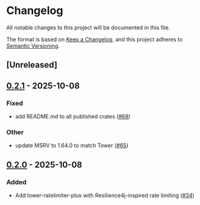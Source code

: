 # Changelog

All notable changes to this project will be documented in this file.

The format is based on [Keep a Changelog](https://keepachangelog.com/en/1.0.0/),
and this project adheres to [Semantic Versioning](https://semver.org/spec/v2.0.0.html).

## [Unreleased]

## [0.2.1](https://github.com/joshrotenberg/tower-resilience/compare/tower-resilience-ratelimiter-v0.2.0...tower-resilience-ratelimiter-v0.2.1) - 2025-10-08

### Fixed

- add README.md to all published crates ([#68](https://github.com/joshrotenberg/tower-resilience/pull/68))

### Other

- update MSRV to 1.64.0 to match Tower ([#65](https://github.com/joshrotenberg/tower-resilience/pull/65))

## [0.2.0](https://github.com/joshrotenberg/tower-resilience/compare/tower-ratelimiter-plus-v0.1.0...tower-ratelimiter-plus-v0.2.0) - 2025-10-08

### Added

- Add tower-ratelimiter-plus with Resilience4j-inspired rate limiting ([#34](https://github.com/joshrotenberg/tower-resilience/pull/34))
